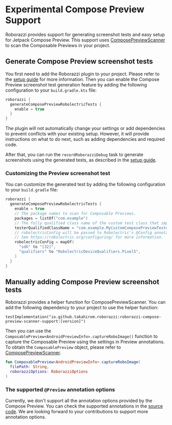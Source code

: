 # Experimental Compose Preview Support

Roborazzi provides support for generating screenshot tests and easy setup for Jetpack Compose Preview.
This support uses [ComposePreviewScanner](https://github.com/sergio-sastre/ComposablePreviewScanner) to scan the Composable Previews in your project.

## Generate Compose Preview screenshot tests

You first need to add the Roborazzi plugin to your project. Please refer to the [setup guide](https://takahirom.github.io/roborazzi/build-setup.html) for more information.
Then you can enable the Compose Preview screenshot test generation feature by adding the following configuration to your `build.gradle.kts` file:

```kotlin
roborazzi {
  generateComposePreviewRobolectricTests {
    enable = true
  }
}
```

The plugin will not automatically change your settings or add dependencies to prevent conflicts with your existing setup. However, it will provide instructions on what to do next, such as adding dependencies and required code.

After that, you can run the `recordRoborazziDebug` task to generate screenshots using the generated tests, as described in the [setup guide](https://takahirom.github.io/roborazzi/build-setup.html).

### Customizing the Preview screenshot test

You can customize the generated test by adding the following configuration to your `build.gradle` file:

```kotlin
roborazzi {
  generateComposePreviewRobolectricTests {
    enable = true
    // The package names to scan for Composable Previews.
    packages = listOf("com.example")
    // The fully qualified class name of the custom test class that implements [com.github.takahirom.roborazzi.RobolectricPreviewTest].
    testerQualifiedClassName = "com.example.MyCustomComposePreviewTester"
    // robolectricConfig will be passed to Robolectric's @Config annotation in the generated test class.
    // See https://robolectric.org/configuring/ for more information.
    robolectricConfig = mapOf(
      "sdk" to "[32]",
      "qualifiers" to "RobolectricDeviceQualifiers.Pixel5",
    )
  }
}
```

## Manually adding Compose Preview screenshot tests

Roborazzi provides a helper function for ComposePreviewScanner.
You can add the following dependency to your project to use the helper function:

`testImplementation("io.github.takahirom.roborazzi:roborazzi-compose-preview-scanner-support:[version]")`

Then you can use the `ComposablePreview<AndroidPreviewInfo>.captureRoboImage()` function to capture the Composable Preview using the settings in Preview annotations.
To obtain the `ComposablePreview` object, please refer to [ComposePreviewScanner](https://github.com/sergio-sastre/ComposablePreviewScanner).

```kotlin
fun ComposablePreview<AndroidPreviewInfo>.captureRoboImage(
  filePath: String,
  roborazziOptions: RoborazziOptions
)
```

### The supported `@Preview` annotation options

Currently, we don't support all the annotation options provided by the Compose Preview.
You can check the supported annotations in the [source code](https://github.com/takahirom/roborazzi/blob/main/roborazzi-compose-preview-scanner-support/src/main/java/com/github/takahirom/roborazzi/RobolectricPreviewInfosApplier.kt).
We are looking forward to your contributions to support more annotation options.
